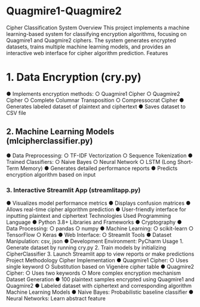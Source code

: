# Quagmire1-Quagmire2
Cipher Classification System
Overview
This project implements a machine learning-based system for classifying encryption algorithms,
focusing on Quagmire1 and Quagmire2 ciphers. The system generates encrypted datasets,
trains multiple machine learning models, and provides an interactive web interface for cipher
algorithm prediction.
Features
<h1>1. Data Encryption (cry.py)</h1>
● Implements encryption methods:
○ Quagmire1 Cipher
○ Quagmire2 Cipher
○ Complete Columnar Transposition
○ Compressocrat Cipher
● Generates labeled dataset of plaintext and ciphertext
● Saves dataset to CSV file
<h2>2. Machine Learning Models (mlcipherclassifier.py)</h2>
● Data Preprocessing:
○ TF-IDF Vectorization
○ Sequence Tokenization
● Trained Classifiers:
○ Naive Bayes
○ Neural Network
○ LSTM (Long Short-Term Memory)
● Generates detailed performance reports
● Predicts encryption algorithm based on input
<h3>3. Interactive Streamlit App (streamlitapp.py)</h3>
● Visualizes model performance metrics
● Displays confusion matrices
● Allows real-time cipher algorithm prediction
● User-friendly interface for inputting plaintext and ciphertext
Technologies Used
Programming Language
● Python 3.8+
Libraries and Frameworks
● Cryptography
● Data Processing:
○ pandas
○ numpy
● Machine Learning:
○ scikit-learn
○ TensorFlow
○ Keras
● Web Interface:
○ Streamlit
Tools
● Dataset Manipulation: csv, json
● Development Environment: PyCharm
Usage
1. Generate dataset by running cry.py
2. Train models by initializing CipherClassifier
3. Launch Streamlit app to view reports or make predictions
Project Methodology
Cipher Implementation
● Quagmire1 Cipher:
○ Uses single keyword
○ Substitution based on Vigenère cipher table
● Quagmire2 Cipher:
○ Uses two keywords
○ More complex encryption mechanism
Dataset Generation
● 100 plaintext samples encrypted using Quagmire1 and Quagmire2
● Labeled dataset with ciphertext and corresponding algorithm
Machine Learning Models
● Naive Bayes: Probabilistic baseline classifier
● Neural Networks: Learn abstract feature
